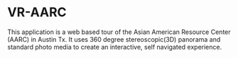 # VR-AARC
 This application is a web based tour of the Asian American Resource Center (AARC) in Austin Tx. It uses 360 degree stereoscopic(3D) panorama and standard photo media to create an interactive, self navigated experience.
